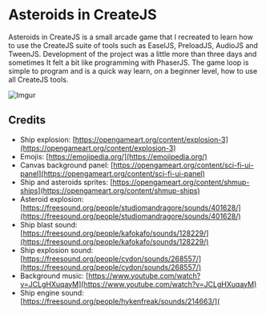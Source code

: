 # Asteroids in CreateJS

Asteroids in CreateJS is a small arcade game that I recreated to learn how to use the CreateJS suite of tools such as EaselJS, PreloadJS, AudioJS and TweenJS. Development of the project was a little more than three days and sometimes It felt a bit like programming with PhaserJS. The game loop is simple to program and is a quick way learn, on a beginner level, how to use all CreateJS tools.

![Imgur](https://i.imgur.com/kgc5jpt.png)

## Credits

* Ship explosion: [https://opengameart.org/content/explosion-3](https://opengameart.org/content/explosion-3)
* Emojis: [https://emojipedia.org/](https://emojipedia.org/)
* Canvas background panel: [https://opengameart.org/content/sci-fi-ui-panel](https://opengameart.org/content/sci-fi-ui-panel)
* Ship and asteroids sprites: [https://opengameart.org/content/shmup-ships](https://opengameart.org/content/shmup-ships)
* Asteroid explosion: [https://freesound.org/people/studiomandragore/sounds/401628/](https://freesound.org/people/studiomandragore/sounds/401628/)
* Ship blast sound: [https://freesound.org/people/kafokafo/sounds/128229/](https://freesound.org/people/kafokafo/sounds/128229/)
* Ship explosion sound: [https://freesound.org/people/cydon/sounds/268557/](https://freesound.org/people/cydon/sounds/268557/)
* Background music: [https://www.youtube.com/watch?v=JCLgHXuqayM](https://www.youtube.com/watch?v=JCLgHXuqayM)
* Ship engine sound: [https://freesound.org/people/hykenfreak/sounds/214663/](
